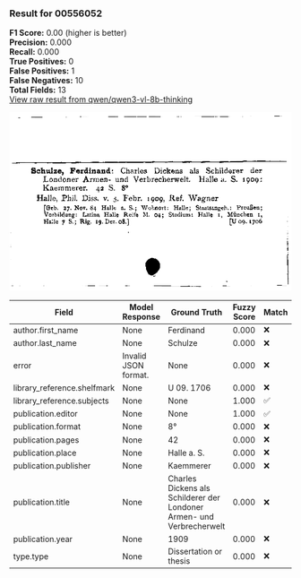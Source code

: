### Result for 00556052
**F1 Score:** 0.00 (higher is better)<br>**Precision:** 0.000<br>**Recall:** 0.000<br>**True Positives:** 0<br>**False Positives:** 1<br>**False Negatives:** 10<br>**Total Fields:** 13<br>[View raw result from qwen/qwen3-vl-8b-thinking](https://github.com/RISE-UNIBAS/humanities_data_benchmark/blob/main/results/2025-10-17/T0247/request_T0247_00556052.json)

<img src="https://github.com/RISE-UNIBAS/humanities_data_benchmark/blob/main/benchmarks/zettelkatalog/images/00556052.jpg?raw=true" alt="00556052" width="600px">

| Field | Model Response | Ground Truth | Fuzzy Score | Match |
|-------|----------------|--------------|-------------|-------|
| author.first_name | None | Ferdinand | 0.000 | ❌ |
| author.last_name | None | Schulze | 0.000 | ❌ |
| error | Invalid JSON format. | None | 0.000 | ❌ |
| library_reference.shelfmark | None | U 09. 1706 | 0.000 | ❌ |
| library_reference.subjects | None | None | 1.000 | ✅ |
| publication.editor | None | None | 1.000 | ✅ |
| publication.format | None | 8° | 0.000 | ❌ |
| publication.pages | None | 42 | 0.000 | ❌ |
| publication.place | None | Halle a. S. | 0.000 | ❌ |
| publication.publisher | None | Kaemmerer | 0.000 | ❌ |
| publication.title | None | Charles Dickens als Schilderer der Londoner Armen- und Verbrecherwelt | 0.000 | ❌ |
| publication.year | None | 1909 | 0.000 | ❌ |
| type.type | None | Dissertation or thesis | 0.000 | ❌ |
